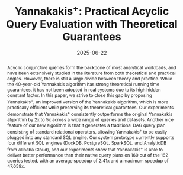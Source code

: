---
title:          "Yannakakis<sup>+</sup>: Practical Acyclic Query Evaluation with Theoretical Guarantees"
date:           2025-06-22
selected:       true
pub:            "Special Interest Group on Management of Data (SIGMOD)"
pub_date:       "2025"
abstract: >-
  Acyclic conjunctive queries form the backbone of most analytical workloads, and have been extensively studied in the literature from both theoretical and practical angles.  However, there is still a large divide between theory and practice.  While the 40-year-old Yannakakis algorithm has strong theoretical running time guarantees, it has not been adopted in real systems due to its high hidden constant factor. In this paper, we strive to close this gap by proposing Yannakakis<sup>+</sup>, an improved version of the Yannakakis algorithm, which is more practically efficient while preserving its theoretical guarantees.  Our experiments demonstrate that Yannakakis<sup>+</sup> consistently outperforms the original Yannakakis algorithm by 2x to 5x across a wide range of queries and datasets.

  Another nice feature of our new algorithm is that it generates a traditional DAG query plan consisting of standard relational operators, allowing Yannakakis<sup>+</sup> to be easily plugged into any standard SQL engine.  Our system prototype currently supports four different SQL engines (DuckDB, PostgreSQL, SparkSQL, and AnalyticDB from Alibaba Cloud), and our experiments show that Yannakakis<sup>+</sup> is able to deliver better performance than their native query plans on 160 out of the 162 queries tested, with an average speedup of 2.41x and a maximum speedup of 47,059x.
cover:          /assets/images/covers/cover2.png
authors:
- Qichen Wang*
- Bingnan Chen*
- Binyang Dai
- Ke Yi
- Feifei Li
- Liang Lin
links:
  Paper: /assets/papers/Yan.pdf
---